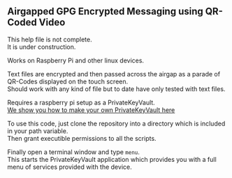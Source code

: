 ## Airgapped GPG Encrypted Messaging using QR-Coded Video 
This help file is not complete.  
It is under construction.  

Works on Raspberry Pi and other linux devices.  

Text files are encrypted and then passed across the airgap as a parade of QR-Codes displayed on the touch screen.  
Should work with any kind of file but to date have only tested with text files.  

Requires a raspberry pi setup as a PrivateKeyVault.  
[We show you how to make your own PrivateKeyVault here](https://github.com/johnshearing/PrivateKeyVault)  

To use this code, just clone the repository into a directory which is included in your path variable.  
Then grant executible permissions to all the scripts.  

Finally open a terminal window and type `menu`.  
This starts the PrivateKeyVault application which provides you with a full menu of services provided with the device.  

